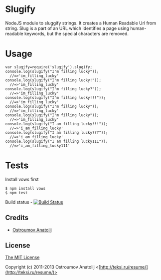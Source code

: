 Slugify
=======

NodeJS module to sluggify strings. It creates a Human Readable Url from string.
Slug is a part of an URL which identifies a page using human-readable keywords, but the special characters are removed.

Usage
=======

    var slugify=require('slugify').slugify;
    console.log(slugify("I'm filling lucky"));
      //=>'im_filling_lucky'
    console.log(slugify("I'm filling lucky!"));
      //=>'im_filling_lucky'
    console.log(slugify("I'm filling lucky?"));
      //=>'im_filling_lucky'
    console.log(slugify("I'm filling lucky!!!"));
      //=>'im_filling_lucky'
    console.log(slugify("I'm filling lucky"));
      //=>'im_filling_lucky'
    console.log(slugify("I'm filling lucky"));
      //=>'im_filling_lucky'
    console.log(slugify("I am filling lucky!!!"));
      //=>'i_am_filling_lucky'
    console.log(slugify("I am filling lucky???"));
      //=>'i_am_filling_lucky'
    console.log(slugify("I am filling lucky111"));
      //=>'i_am_filling_lucky111'


Tests
=======
Install vows first

    $ npm install vows
    $ npm test

Build status - [![Build Status](https://travis-ci.org/vodolaz095/slugify.png?branch=master)](https://travis-ci.org/vodolaz095/slugify)

## Credits

  - [Ostroumov Anatolij](https://github.com/vodolaz095)

## License

[The MIT License](http://opensource.org/licenses/MIT)

Copyright (c) 2011-2013 Ostroumov Anatolij <[http://teksi.ru/resume/](http://teksi.ru/resume/)>


